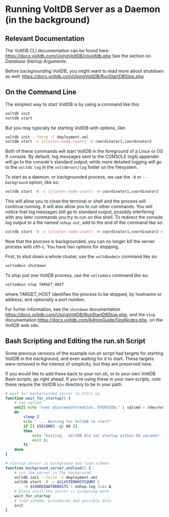 # Running VoltDB Server as a Daemon (in the background)

Relevant Documentation
-----------------------------------------

The VoltDB CLI documentation can be found here:
https://docs.voltdb.com/UsingVoltDB/clivoltdb.php
See the section on *Database Startup Arguments*.

Before backgrounding VoltDB, you might want to read more about shutdown as well:
https://docs.voltdb.com/UsingVoltDB/RunStartDBStop.php


On the Command Line
-----------------------------------------

The simplest way to start VoltDB is by using a command like this:

```bash
voltdb init
voltdb start
```

But you may typically be starting VoltDB with options, like:

```bash
voltdb init --force -C deployment.xml
voltdb start -c [cluster-node-count] -H coordinator1,coordinator2
```

Both of these commands will start VoltDB in the foreground of a Linux or OS X console. By default, log messages sent to the CONSOLE log4j appender will go to the console's standard output, while more detailed logging will go to the `voltdb.log` in the `voltdbroot/log` folder on the filesystem.

To start as a daemon, or backgrounded process, we use the `-B` or `--background` option, like so:

```bash
voltdb start -B -c [cluster-node-count] -H coordinator1,coordinator2
```

This will allow you to close the terminal or shell and the process will continue running. It will also allow you to run other commands. You will notice that log messages still go to standard output, possibly interfering with any later commands you try to run on this shell. To redirect the console log output to a file named `nohup.out`, add to the end of the command like so:

```bash
voltdb start -B -c [cluster-node-count] -H coordinator1,coordinator2 > nohup.log 2>&1 &
```

Now that the process is backgrounded, you can no longer kill the server process with ctrl-c. You have two options for stopping.

First, to shut down a whole cluster, use the `voltdbadmin` command like so:

```bash
voltadmin shutdown
```

To stop just one VoltDB process, use the `voltadmin` command like so:

```bash
voltadmin stop TARGET_HOST
```
where TARGET_HOST identifies the process to be stopped, by hostname or address, and optionally a port number.

For furher information, see the `shutdown` documentation https://docs.voltdb.com/UsingVoltDB/RunStartDBStop.php, and the `stop` documentation https://docs.voltdb.com/AdminGuide/OpsNodes.php, on the VoltDB web site.

Bash Scripting and Editing the run.sh Script
-----------------------------------------

Some previous versions of the example run.sh script had targets for starting VoltDB in the background, and even waiting for it to start. These targets were removed in the interest of simplicity, but they are preserved here.

If you would like to add these back to your run.sh, or to your own VoltDB Bash scripts, go right ahead. If you're using these in your own scripts, note these require the VoltDB `bin` directory to be in your path.

```bash
# wait for backgrounded server to start up
function wait_for_startup() {
    # use sqlcmd
    until echo "exec @SystemInformation, OVERVIEW;" | sqlcmd > /dev/null 2>&1
    do
        sleep 2
        echo " ... Waiting for VoltDB to start"
        if [[ $SECONDS -gt 60 ]]
        then
            echo "Exiting.  VoltDB did not startup within 60 seconds" 1>&2;
            exit 1;
        fi
    done
}
```


```bash
# startup server in background and load schema
function background_server_andload() {
    # run the server in the background
    voltdb init --force -C deployment.xml
    voltdb start -B -c $CLUSTERHOSTCOUNT \
        -H $COORDINATORHOSTS > nohup.log 2>&1 &
    # block until the server is accepting work
    wait_for_startup
    # load schema, procedures and possibly data
    init
}
```
